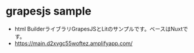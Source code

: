 # grapesjs sample
- html BuilderライブラリGrapesJSとLitのサンプルです。ベースはNuxtです。
- https://main.d2xvgc55woftez.amplifyapp.com/
